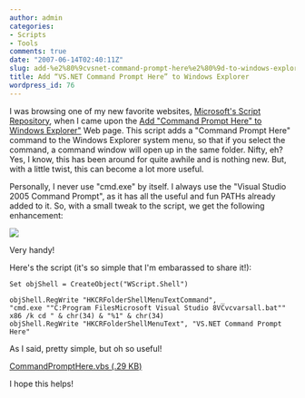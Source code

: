```yaml
---
author: admin
categories:
- Scripts
- Tools
comments: true
date: "2007-06-14T02:40:11Z"
slug: add-%e2%80%9cvsnet-command-prompt-here%e2%80%9d-to-windows-explorer
title: Add “VS.NET Command Prompt Here” to Windows Explorer
wordpress_id: 76
---
```


I was browsing one of my new favorite websites, [Microsoft's Script Repository](http://www.microsoft.com/technet/scriptcenter/scripts/default.mspx?mfr=true), when I came upon the [Add "Command Prompt Here" to Windows Explorer"](http://www.microsoft.com/technet/scriptcenter/scripts/desktop/explorer/dmexvb01.mspx) Web page. This script adds a "Command Prompt Here" command to the Windows Explorer system menu, so that if you select the command, a command window will open up in the same folder. Nifty, eh? Yes, I know, this has been around for quite awhile and is nothing new. But, with a little twist, this can become a lot more useful.

Personally, I never use "cmd.exe" by itself. I always use the "Visual Studio 2005 Command Prompt", as it has all the useful and fun PATHs already added to it. So, with a small tweak to the script, we get the following enhancement:

![](https://wadewegner.blob.core.windows.net/wordpress/content/binary/VSNETCMD.GIF)

Very handy!

Here's the script (it's so simple that I'm embarassed to share it!):

	Set objShell = CreateObject("WScript.Shell")  
	  
	objShell.RegWrite "HKCRFolderShellMenuTextCommand", _  
	"cmd.exe ""C:Program FilesMicrosoft Visual Studio 8VCvcvarsall.bat"" x86 /k cd " & chr(34) & "%1" & chr(34)  
	objShell.RegWrite "HKCRFolderShellMenuText", "VS.NET Command Prompt Here"

As I said, pretty simple, but oh so useful!

[CommandPromptHere.vbs (.29 KB)](https://wadewegner.blob.core.windows.net/wordpress/content/binary/CommandPromptHere.vbs)

I hope this helps!